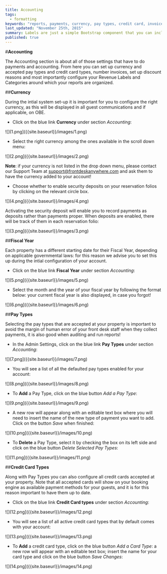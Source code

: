 ```yaml
---
title: Accounting
tags: 
  - formatting
keywords: "reports, payments, currency, pay types, credit card, invoices, discount reasons, Revenue Labels, Revenue Categories, security deposit"
last_updated: "November 25th, 2015"
summary: Labels are just a simple Bootstrap component that you can include in your pages as needed. They represent one of many Bootstrap options you can include in your theme.
published: true
---
```



#**Accounting**  

The Accounting section is about all of those settings that have to do payments and accounting. From here you can set up currency and accepted pay types and credit card types, number invoices, set up discount reasons and most importantly configure your Revenue Labels and Categories around which your reports are organized.  

##**Currency**  

During the intial system set-up it is important for you to configure the right currency, as this will be displayed in all guest communications and if applicable, on OBE.  

- Click on the blue link **Currency** under section _Accounting_:

![](1.png]({{site.baseurl}}/images/1.png)  

- Select the right currency among the ones available in the scroll down menu:  

![](2.png]({{site.baseurl}}/images/2.png)  

**Note**: if your currency is not listed in the drop down menu, please contact our Support Team at support@frontdeskanywhere.com and ask them to have the currency added to your account!  

 - Choose whether to enable security deposits on your reservation folios by clicking on the relevant circle box.

![](4.png]({{site.baseurl}}/images/4.png)

Activating the security deposit will enable you to record payments as deposits rather than payments proper. When deposits are enabled, there will be track of them in each reservation folio:  

![](3.png]({{site.baseurl}}/images/3.png)  

##**Fiscal Year**  

Each property has a different starting date for their Fiscal Year, depending on applicable governmental laws: for this reason we advise you to set this up during the intial configuration of your account.  

- Click on the blue link **Fiscal Year** under section _Accounting_:  

![](5.png]({{site.baseurl}}/images/5.png)  

 - Select the month and the year of your fiscal year by following the format below: your current fiscal year is also displayed, in case you forgot!  
 
 ![](6.png]({{site.baseurl}}/images/6.png)  
 
 ##**Pay Types**  
 
 Selecting the pay types that are accepted at your property is important to avoid the margin of human error of your front desk staff when they collect payments, it is also good when auditing and run reports!  
 
 - In the Admin Settings, click on the blue link **Pay Types** under section _Accounting_:  
 
 ![](7.png]({{site.baseurl}}/images/7.png)  
 
 - You will see a list of all the defaulted pay types enabled for your account:  
 
 ![](8.png]({{site.baseurl}}/images/8.png)  
 
 - To **Add** a Pay Type, click on the blue button _Add a Pay Type_:  
 
 ![](9.png]({{site.baseurl}}/images/9.png)  
 
 - A new row will appear along with an editable text box where you will need to insert the name of the new type of payment you want to add. Click on the button _Save_ when finished: 
 
 ![](10.png]({{site.baseurl}}/images/10.png)  
 
 - To **Delete** a Pay Type, select it by checking the box on its left side and click on the blue button _Delete Selected Pay Types_:  
 
 ![](11.png]({{site.baseurl}}/images/11.png)

##**Credit Card Types**

Along with Pay Types you can also configure all credit cards accepted at your property. Note that all accepted cards will show on your booking engine as available payment methods for your guests, and it is for this reason important to have them up to date.

- Click on the blue link **Credit Card types** under section _Accounting_:  

![](12.png]({{site.baseurl}}/images/12.png)  

- You will see a list of all active credit card types that by default comes with your account:  

![](13.png]({{site.baseurl}}/images/13.png)  

- To **Add** a credit card type, click on the blue button _Add a Card Type_: a new row will appear with an editable text box; insert the name for your card type and click on the blue button _Save Changes_:  

![](14.png]({{site.baseurl}}/images/14.png)



